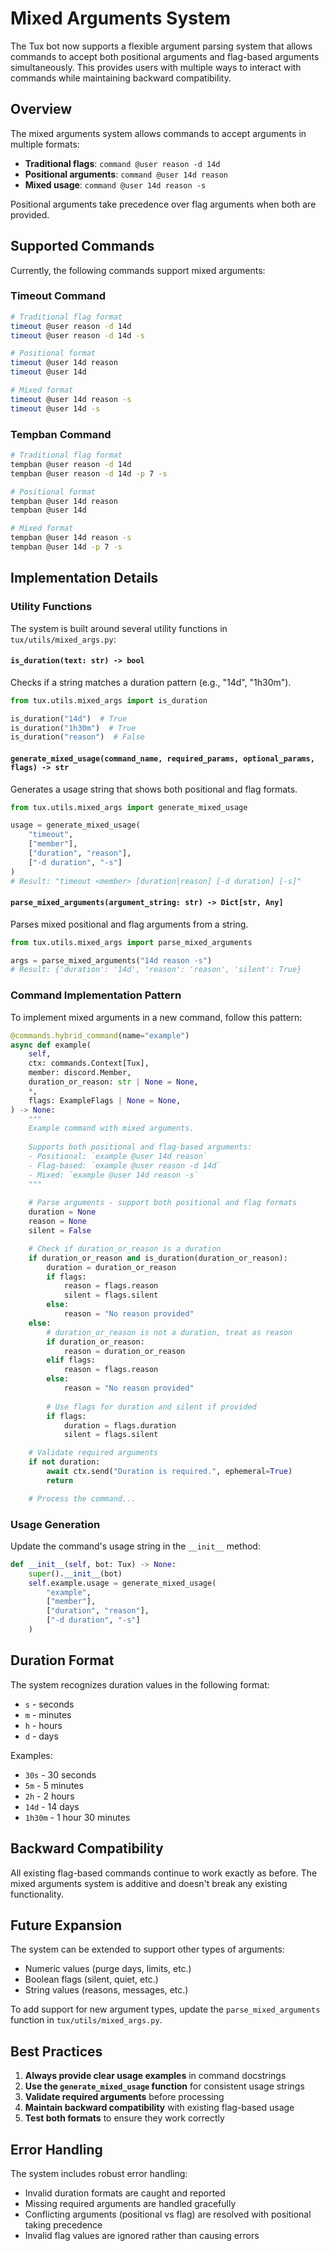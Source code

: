 # Mixed Arguments System

The Tux bot now supports a flexible argument parsing system that allows commands to accept both positional arguments and flag-based arguments simultaneously. This provides users with multiple ways to interact with commands while maintaining backward compatibility.

## Overview

The mixed arguments system allows commands to accept arguments in multiple formats:

- **Traditional flags**: `command @user reason -d 14d`
- **Positional arguments**: `command @user 14d reason`
- **Mixed usage**: `command @user 14d reason -s`

Positional arguments take precedence over flag arguments when both are provided.

## Supported Commands

Currently, the following commands support mixed arguments:

### Timeout Command

```bash
# Traditional flag format
timeout @user reason -d 14d
timeout @user reason -d 14d -s

# Positional format
timeout @user 14d reason
timeout @user 14d

# Mixed format
timeout @user 14d reason -s
timeout @user 14d -s
```

### Tempban Command

```bash
# Traditional flag format
tempban @user reason -d 14d
tempban @user reason -d 14d -p 7 -s

# Positional format
tempban @user 14d reason
tempban @user 14d

# Mixed format
tempban @user 14d reason -s
tempban @user 14d -p 7 -s
```

## Implementation Details

### Utility Functions

The system is built around several utility functions in `tux/utils/mixed_args.py`:

#### `is_duration(text: str) -> bool`

Checks if a string matches a duration pattern (e.g., "14d", "1h30m").

```python
from tux.utils.mixed_args import is_duration

is_duration("14d")  # True
is_duration("1h30m")  # True
is_duration("reason")  # False
```

#### `generate_mixed_usage(command_name, required_params, optional_params, flags) -> str`

Generates a usage string that shows both positional and flag formats.

```python
from tux.utils.mixed_args import generate_mixed_usage

usage = generate_mixed_usage(
    "timeout", 
    ["member"], 
    ["duration", "reason"], 
    ["-d duration", "-s"]
)
# Result: "timeout <member> [duration|reason] [-d duration] [-s]"
```

#### `parse_mixed_arguments(argument_string: str) -> Dict[str, Any]`

Parses mixed positional and flag arguments from a string.

```python
from tux.utils.mixed_args import parse_mixed_arguments

args = parse_mixed_arguments("14d reason -s")
# Result: {'duration': '14d', 'reason': 'reason', 'silent': True}
```

### Command Implementation Pattern

To implement mixed arguments in a new command, follow this pattern:

```python
@commands.hybrid_command(name="example")
async def example(
    self,
    ctx: commands.Context[Tux],
    member: discord.Member,
    duration_or_reason: str | None = None,
    *,
    flags: ExampleFlags | None = None,
) -> None:
    """
    Example command with mixed arguments.
    
    Supports both positional and flag-based arguments:
    - Positional: `example @user 14d reason`
    - Flag-based: `example @user reason -d 14d`
    - Mixed: `example @user 14d reason -s`
    """
    
    # Parse arguments - support both positional and flag formats
    duration = None
    reason = None
    silent = False

    # Check if duration_or_reason is a duration
    if duration_or_reason and is_duration(duration_or_reason):
        duration = duration_or_reason
        if flags:
            reason = flags.reason
            silent = flags.silent
        else:
            reason = "No reason provided"
    else:
        # duration_or_reason is not a duration, treat as reason
        if duration_or_reason:
            reason = duration_or_reason
        elif flags:
            reason = flags.reason
        else:
            reason = "No reason provided"
        
        # Use flags for duration and silent if provided
        if flags:
            duration = flags.duration
            silent = flags.silent

    # Validate required arguments
    if not duration:
        await ctx.send("Duration is required.", ephemeral=True)
        return

    # Process the command...
```

### Usage Generation

Update the command's usage string in the `__init__` method:

```python
def __init__(self, bot: Tux) -> None:
    super().__init__(bot)
    self.example.usage = generate_mixed_usage(
        "example", 
        ["member"], 
        ["duration", "reason"], 
        ["-d duration", "-s"]
    )
```

## Duration Format

The system recognizes duration values in the following format:

- `s` - seconds
- `m` - minutes  
- `h` - hours
- `d` - days

Examples:

- `30s` - 30 seconds
- `5m` - 5 minutes
- `2h` - 2 hours
- `14d` - 14 days
- `1h30m` - 1 hour 30 minutes

## Backward Compatibility

All existing flag-based commands continue to work exactly as before. The mixed arguments system is additive and doesn't break any existing functionality.

## Future Expansion

The system can be extended to support other types of arguments:

- Numeric values (purge days, limits, etc.)
- Boolean flags (silent, quiet, etc.)
- String values (reasons, messages, etc.)

To add support for new argument types, update the `parse_mixed_arguments` function in `tux/utils/mixed_args.py`.

## Best Practices

1. **Always provide clear usage examples** in command docstrings
2. **Use the `generate_mixed_usage` function** for consistent usage strings
3. **Validate required arguments** before processing
4. **Maintain backward compatibility** with existing flag-based usage
5. **Test both formats** to ensure they work correctly

## Error Handling

The system includes robust error handling:

- Invalid duration formats are caught and reported
- Missing required arguments are handled gracefully
- Conflicting arguments (positional vs flag) are resolved with positional taking precedence
- Invalid flag values are ignored rather than causing errors
